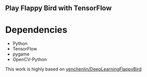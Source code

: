 ## Play Flappy Bird with TensorFlow 

# Dependencies
* Python
* TensorFlow
* pygame
* OpenCV-Python

This work is highly based on [yenchenlin/DeepLearningFlappyBird](https://github.com/yenchenlin/DeepLearningFlappyBird)
